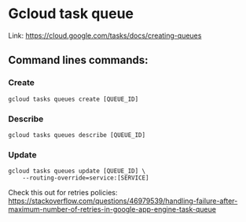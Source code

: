# Gcloud task queue
Link: https://cloud.google.com/tasks/docs/creating-queues

## Command lines commands:

### Create
```
gcloud tasks queues create [QUEUE_ID]
```

### Describe
```
gcloud tasks queues describe [QUEUE_ID]
```

### Update
```
gcloud tasks queues update [QUEUE_ID] \
    --routing-override=service:[SERVICE]
```

Check this out for retries policies:
https://stackoverflow.com/questions/46979539/handling-failure-after-maximum-number-of-retries-in-google-app-engine-task-queue